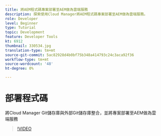 ```yaml
---
title: 將AEM程式碼專案部署至AEM做為雲端服務
description: 探索使用Cloud Manager將AEM程式碼專案部署至AEM做為雲端服務。
role: Developer
level: Beginner
type: Tutorial
topic: Development
feature: Developer Tools
kt: 6912
thumbnail: 330534.jpg
translation-type: tm+mt
source-git-commit: 5ac82928d4b0bf75b348a414793c24c3aca92f36
workflow-type: tm+mt
source-wordcount: '48'
ht-degree: 0%

---
```



# 部署程式碼

將Cloud Manager Git儲存庫與外部Git儲存庫整合，並將專案部署至AEM做為雲端服務

>[!VIDEO](https://video.tv.adobe.com/v/330534/?quality=12&learn=on)